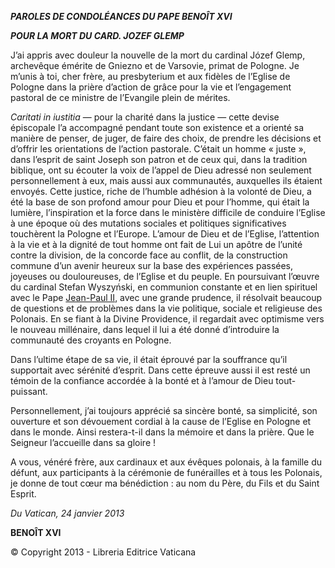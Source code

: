 ***PAROLES DE CONDOLÉANCES DU PAPE BENOÎT XVI***

***POUR LA MORT DU CARD. JOZEF GLEMP***

J’ai appris avec douleur la nouvelle de la mort du cardinal Józef Glemp, archevêque émérite de Gniezno et de Varsovie, primat de Pologne. Je m’unis à toi, cher frère, au presbyterium et aux fidèles de l’Eglise de Pologne dans la prière d’action de grâce pour la vie et l’engagement pastoral de ce ministre de l’Evangile plein de mérites.

*Caritati in iustitia* — pour la charité dans la justice — cette devise épiscopale l’a accompagné pendant toute son existence et a orienté sa manière de penser, de juger, de faire des choix, de prendre les décisions et d’offrir les orientations de l’action pastorale. C’était un homme « juste », dans l’esprit de saint Joseph son patron et de ceux qui, dans la tradition biblique, ont su écouter la voix de l’appel de Dieu adressé non seulement personnellement à eux, mais aussi aux communautés, auxquelles ils étaient envoyés. Cette justice, riche de l’humble adhésion à la volonté de Dieu, a été la base de son profond amour pour Dieu et pour l’homme, qui était la lumière, l’inspiration et la force dans le ministère difficile de conduire l’Eglise à une époque où des mutations sociales et politiques significatives touchèrent la Pologne et l’Europe. L’amour de Dieu et de l’Eglise, l’attention à la vie et à la dignité de tout homme ont fait de Lui un apôtre de l’unité contre la division, de la concorde face au conflit, de la construction commune d’un avenir heureux sur la base des expériences passées, joyeuses ou douloureuses, de l’Eglise et du peuple. En poursuivant l’œuvre du cardinal Stefan Wyszyński, en communion constante et en lien spirituel avec le Pape [Jean-Paul II](/content/john-paul-ii/fr.html), avec une grande prudence, il résolvait beaucoup de questions et de problèmes dans la vie politique, sociale et religieuse des Polonais. En se fiant à la Divine Providence, il regardait avec optimisme vers le nouveau millénaire, dans lequel il lui a été donné d’introduire la communauté des croyants en Pologne.

Dans l’ultime étape de sa vie, il était éprouvé par la souffrance qu’il supportait avec sérénité d’esprit. Dans cette épreuve aussi il est resté un témoin de la confiance accordée à la bonté et à l’amour de Dieu tout-puissant.

Personnellement, j’ai toujours apprécié sa sincère bonté, sa simplicité, son ouverture et son dévouement cordial à la cause de l’Eglise en Pologne et dans le monde. Ainsi restera-t-il dans la mémoire et dans la prière. Que le Seigneur l’accueille dans sa gloire !

A vous, vénéré frère, aux cardinaux et aux évêques polonais, à la famille du défunt, aux participants à la cérémonie de funérailles et à tous les Polonais, je donne de tout cœur ma bénédiction : au nom du Père, du Fils et du Saint Esprit.

*Du Vatican, 24 janvier 2013*

**BENOÎT XVI**

© Copyright 2013 - Libreria Editrice Vaticana